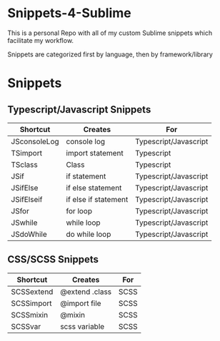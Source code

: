 # Snippets-4-Sublime

This is a personal Repo with all of my custom Sublime snippets which facilitate my workflow.

Snippets are categorized first by language, then by framework/library

# Snippets

## Typescript/Javascript Snippets

| Shortcut          | Creates               | For                      |
| ----------------  |-----------------------| -------------------------|
| JSconsoleLog      | console log           |  Typescript/Javascript   |
| TSimport          | import statement      |  Typescript              |
| TSclass           | Class                 |  Typescript              |
| JSif              | if statement          |  Typescript/Javascript   |
| JSifElse          | if else statement     |  Typescript/Javascript   |
| JSifElseif        | if else if statement  |  Typescript/Javascript   |
| JSfor             | for loop              |  Typescript/Javascript   |
| JSwhile           | while loop            |  Typescript/Javascript   |
| JSdoWhile         | do while loop         |  Typescript/Javascript   |

## CSS/SCSS Snippets

| Shortcut          | Creates               | For     |
| ----------------  |-----------------------| --------|
| SCSSextend        | @extend .class        |  SCSS   |
| SCSSimport        | @import file          |  SCSS   |
| SCSSmixin         | @mixin                |  SCSS   |
| SCSSvar           | scss variable         |  SCSS   |

